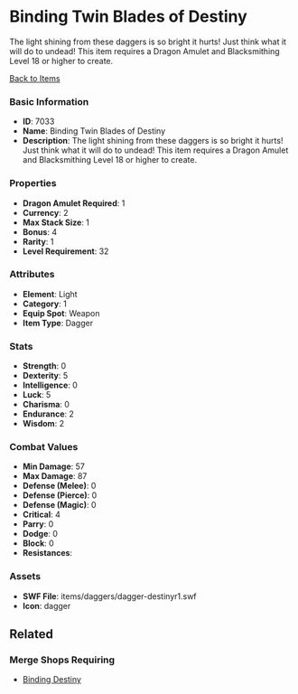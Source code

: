 # Binding Twin Blades of Destiny

The light shining from these daggers is so bright it hurts! Just think what it will do to undead!
This item requires a Dragon Amulet and Blacksmithing Level 18 or higher to create.

[Back to Items](../items.md)

### Basic Information

- **ID**: 7033
- **Name**: Binding Twin Blades of Destiny
- **Description**: The light shining from these daggers is so bright it hurts! Just think what it will do to undead!
This item requires a Dragon Amulet and Blacksmithing Level 18 or higher to create.

### Properties

- **Dragon Amulet Required**: 1
- **Currency**: 2
- **Max Stack Size**: 1
- **Bonus**: 4
- **Rarity**: 1
- **Level Requirement**: 32

### Attributes

- **Element**: Light
- **Category**: 1
- **Equip Spot**: Weapon
- **Item Type**: Dagger

### Stats

- **Strength**: 0
- **Dexterity**: 5
- **Intelligence**: 0
- **Luck**: 5
- **Charisma**: 0
- **Endurance**: 2
- **Wisdom**: 2

### Combat Values

- **Min Damage**: 57
- **Max Damage**: 87
- **Defense (Melee)**: 0
- **Defense (Pierce)**: 0
- **Defense (Magic)**: 0
- **Critical**: 4
- **Parry**: 0
- **Dodge**: 0
- **Block**: 0
- **Resistances**: 

### Assets

- **SWF File**: items/daggers/dagger-destinyr1.swf
- **Icon**: dagger

## Related

### Merge Shops Requiring

- [Binding Destiny](../merge-shops/113-binding-destiny.md)

